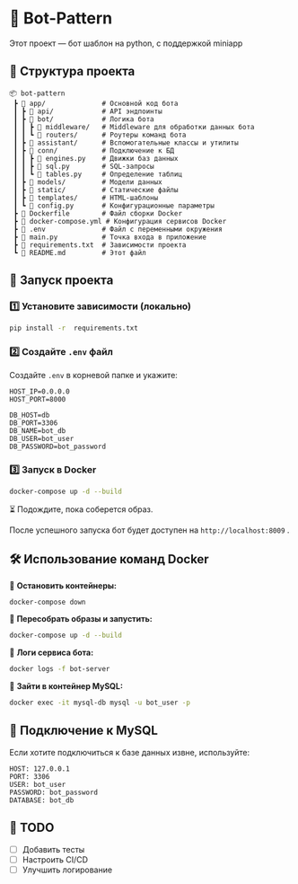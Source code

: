 # 🚀 Bot-Pattern

Этот проект — бот шаблон на python, с поддержкой miniapp

## 📂 Структура проекта

```
📦 bot-pattern
 ┣ 📂 app/              # Основной код бота
 ┃ ┣ 📂 api/            # API эндпоинты
 ┃ ┣ 📂 bot/            # Логика бота
 ┃ ┃ ┣ 📂 middleware/   # Middleware для обработки данных бота
 ┃ ┃ ┗ 📂 routers/      # Роутеры команд бота
 ┃ ┣ 📂 assistant/      # Вспомогательные классы и утилиты
 ┃ ┣ 📂 conn/           # Подключение к БД
 ┃ ┃ ┣ 📜 engines.py    # Движки баз данных
 ┃ ┃ ┣ 📜 sql.py        # SQL-запросы
 ┃ ┃ ┗ 📜 tables.py     # Определение таблиц
 ┃ ┣ 📂 models/         # Модели данных
 ┃ ┣ 📂 static/         # Статические файлы
 ┃ ┣ 📂 templates/      # HTML-шаблоны
 ┃ ┗ 📜 config.py       # Конфигурационные параметры
 ┣ 📜 Dockerfile        # Файл сборки Docker
 ┣ 📜 docker-compose.yml # Конфигурация сервисов Docker
 ┣ 📜 .env              # Файл с переменными окружения
 ┣ 📜 main.py           # Точка входа в приложение
 ┣ 📜 requirements.txt  # Зависимости проекта
 ┗ 📜 README.md         # Этот файл
```

## 🚀 Запуск проекта

### 1️⃣ Установите зависимости (локально)

```sh
pip install -r  requirements.txt
```

### 2️⃣ Создайте `.env` файл

Создайте `.env` в корневой папке и укажите:

```
HOST_IP=0.0.0.0
HOST_PORT=8000

DB_HOST=db
DB_PORT=3306
DB_NAME=bot_db
DB_USER=bot_user
DB_PASSWORD=bot_password
```

### 3️⃣ Запуск в Docker

```sh
docker-compose up -d --build
```

⏳ Подождите, пока соберется образ.

После успешного запуска бот будет доступен на `http://localhost:8009` .

## 🛠 Использование команд Docker

📌 **Остановить контейнеры:**

```sh
docker-compose down
```

📌 **Пересобрать образы и запустить:**

```sh
docker-compose up -d --build
```

📌 **Логи сервиса бота:**

```sh
docker logs -f bot-server
```

📌 **Зайти в контейнер MySQL:**

```sh
docker exec -it mysql-db mysql -u bot_user -p
```

## 🔗 Подключение к MySQL

Если хотите подключиться к базе данных извне, используйте:

```
HOST: 127.0.0.1
PORT: 3306
USER: bot_user
PASSWORD: bot_password
DATABASE: bot_db
```

## 📝 TODO

- [ ] Добавить тесты
- [ ] Настроить CI/CD
- [ ] Улучшить логирование

